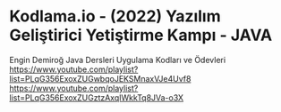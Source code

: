 # Kodlama.io - (2022) Yazılım Geliştirici Yetiştirme Kampı - JAVA
Engin Demiroğ Java Dersleri Uygulama Kodları ve Ödevleri
https://www.youtube.com/playlist?list=PLqG356ExoxZUGwbqoJEKSMnaxVJe4Uvf8
https://www.youtube.com/playlist?list=PLqG356ExoxZUGztzAxqIWkkTq8JVa-o3X
